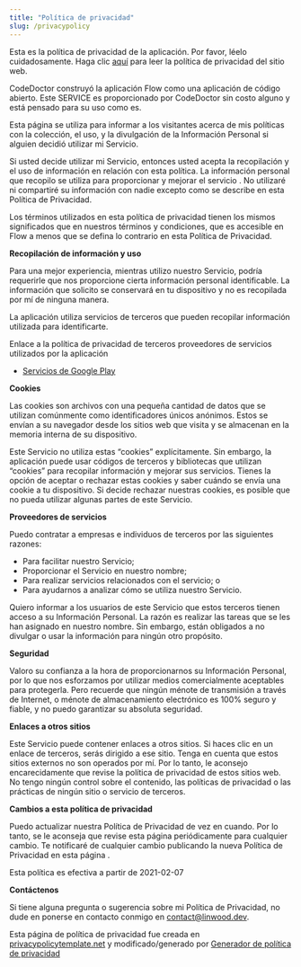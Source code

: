 ```yaml
---
title: "Política de privacidad"
slug: /privacypolicy
---
```


Esta es la política de privacidad de la aplicación. Por favor, léelo cuidadosamente. Haga clic [aquí](https://go.linwood.dev/privacypolicy) para leer la política de privacidad del sitio web.

CodeDoctor construyó la aplicación Flow como una aplicación de código abierto. Este SERVICE es proporcionado por CodeDoctor sin costo alguno y está pensado para su uso como es.

Esta página se utiliza para informar a los visitantes acerca de mis políticas con la colección, el uso, y la divulgación de la Información Personal si alguien decidió utilizar mi Servicio.

Si usted decide utilizar mi Servicio, entonces usted acepta la recopilación y el uso de información en relación con esta política. La información personal que recopilo se utiliza para proporcionar y mejorar el servicio . No utilizaré ni compartiré su información con nadie excepto como se describe en esta Política de Privacidad.

Los términos utilizados en esta política de privacidad tienen los mismos significados que en nuestros términos y condiciones, que es accesible en Flow a menos que se defina lo contrario en esta Política de Privacidad.

**Recopilación de información y uso**

Para una mejor experiencia, mientras utilizo nuestro Servicio, podría requerirle que nos proporcione cierta información personal identificable. La información que solicito se conservará en tu dispositivo y no es recopilada por mí de ninguna manera.

La aplicación utiliza servicios de terceros que pueden recopilar información utilizada para identificarte.

Enlace a la política de privacidad de terceros proveedores de servicios utilizados por la aplicación

* [Servicios de Google Play](https://www.google.com/policies/privacy/)

**Cookies**

Las cookies son archivos con una pequeña cantidad de datos que se utilizan comúnmente como identificadores únicos anónimos. Estos se envían a su navegador desde los sitios web que visita y se almacenan en la memoria interna de su dispositivo.

Este Servicio no utiliza estas “cookies” explícitamente. Sin embargo, la aplicación puede usar códigos de terceros y bibliotecas que utilizan “cookies” para recopilar información y mejorar sus servicios. Tienes la opción de aceptar o rechazar estas cookies y saber cuándo se envía una cookie a tu dispositivo. Si decide rechazar nuestras cookies, es posible que no pueda utilizar algunas partes de este Servicio.

**Proveedores de servicios**

Puedo contratar a empresas e individuos de terceros por las siguientes razones:

* Para facilitar nuestro Servicio;
* Proporcionar el Servicio en nuestro nombre;
* Para realizar servicios relacionados con el servicio; o
* Para ayudarnos a analizar cómo se utiliza nuestro Servicio.

Quiero informar a los usuarios de este Servicio que estos terceros tienen acceso a su Información Personal. La razón es realizar las tareas que se les han asignado en nuestro nombre. Sin embargo, están obligados a no divulgar o usar la información para ningún otro propósito.

**Seguridad**

Valoro su confianza a la hora de proporcionarnos su Información Personal, por lo que nos esforzamos por utilizar medios comercialmente aceptables para protegerla. Pero recuerde que ningún ménote de transmisión a través de Internet, o ménote de almacenamiento electrónico es 100% seguro y fiable, y no puedo garantizar su absoluta seguridad.

**Enlaces a otros sitios**

Este Servicio puede contener enlaces a otros sitios. Si haces clic en un enlace de terceros, serás dirigido a ese sitio. Tenga en cuenta que estos sitios externos no son operados por mí. Por lo tanto, le aconsejo encarecidamente que revise la política de privacidad de estos sitios web. No tengo ningún control sobre el contenido, las políticas de privacidad o las prácticas de ningún sitio o servicio de terceros.

**Cambios a esta política de privacidad**

Puedo actualizar nuestra Política de Privacidad de vez en cuando. Por lo tanto, se le aconseja que revise esta página periódicamente para cualquier cambio. Te notificaré de cualquier cambio publicando la nueva Política de Privacidad en esta página .

Esta política es efectiva a partir de 2021-02-07

**Contáctenos**

Si tiene alguna pregunta o sugerencia sobre mi Política de Privacidad, no dude en ponerse en contacto conmigo en contact@linwood.dev.

Esta página de política de privacidad fue creada en [privacypolicytemplate.net](https://privacypolicytemplate.net) y modificado/generado por [Generador de política de privacidad](https://app-privacy-policy-generator.nisrulz.com/)
